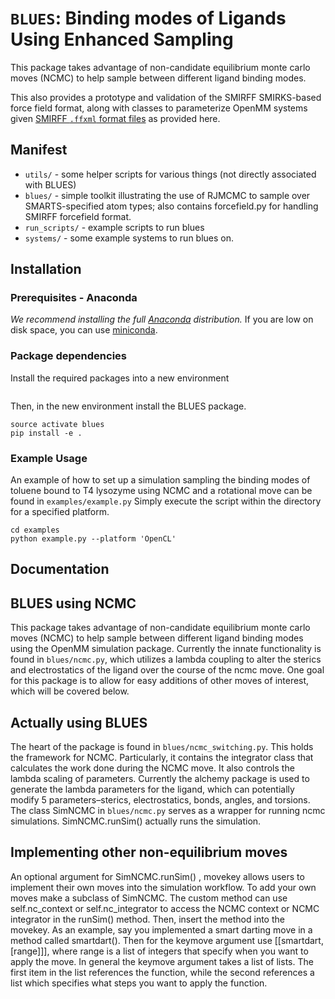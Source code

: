 # `BLUES`: Binding modes of Ligands Using Enhanced Sampling

This package takes advantage of non-candidate equilibrium monte carlo moves (NCMC) to help sample between different ligand binding modes.

This also provides a prototype and validation of the SMIRFF SMIRKS-based force field format, along with classes to parameterize OpenMM systems given [SMIRFF `.ffxml` format files](https://github.com/open-forcefield-group/smarty/blob/master/The-SMIRFF-force-field-format.md) as provided here.

## Manifest

* `utils/` - some helper scripts for various things (not directly associated with BLUES)
* `blues/` - simple toolkit illustrating the use of RJMCMC to sample over SMARTS-specified atom types; also contains forcefield.py for handling SMIRFF forcefield format.
* `run_scripts/` - example scripts to run blues
* `systems/` - some example systems to run blues on.

## Installation
### Prerequisites - Anaconda
*We recommend installing the full [Anaconda](https://www.continuum.io/downloads) distribution.* If you are low on disk space, you can use [miniconda](http://conda.pydata.org/miniconda.html).

### Package dependencies
Install the required packages into a new environment
```conda create -c omnia -c omnia/label/dev -n blues python=3.5 openmm==7.0.1 openmmtools alchemy mdtraj
```

Then, in the new environment install the BLUES package.
```
source activate blues
pip install -e .
```
### Example Usage
An example of how to set up a simulation sampling the binding modes of toluene bound to T4 lysozyme using NCMC and a rotational move can be found in `examples/example.py`
Simply execute the script within the directory for a specified platform.
```
cd examples
python example.py --platform 'OpenCL'
```

## Documentation

## BLUES using NCMC

This package takes advantage of non-candidate equilibrium monte carlo moves (NCMC) to help sample between different ligand binding modes using the OpenMM simulation package. Currently the innate functionality is found in `blues/ncmc.py`, which utilizes a lambda coupling to alter the sterics and electrostatics of the ligand over the course of the ncmc move. One goal for this package is to allow for easy additions of other moves of interest, which will be covered below.

## Actually using BLUES
The heart of the package is found in `blues/ncmc_switching.py`. This holds the framework for NCMC. Particularly, it contains the integrator class that calculates the work done during the NCMC move. It also controls the lambda scaling of parameters. Currently the alchemy package is used to generate the lambda parameters for the ligand, which can potentially modify 5 parameters–sterics, electrostatics, bonds, angles, and torsions.
The class SimNCMC in `blues/ncmc.py` serves as a wrapper for running ncmc simulations. SimNCMC.runSim() actually runs the simulation.

## Implementing other non-equilibrium moves
An optional argument for SimNCMC.runSim() , movekey allows users to implement their own moves into the simulation workflow. To add your own moves make a subclass of SimNCMC. The custom method can use self.nc_context or self.nc_integrator to access the NCMC context or NCMC integrator in the runSim() method. Then, insert the method into the movekey. As an example, say you implemented a smart darting move in a method called smartdart(). Then for the keymove argument use [[smartdart, [range]]], where range is a list of integers that specify when you want to apply the move. In general the keymove argument takes a list of lists. The first item in the list references the function, while the second references a list which specifies what steps you want to apply the function.
